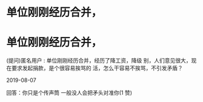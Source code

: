 # 单位刚刚经历合并，

# 单位刚刚经历合并，

(提问)匿名用户 : 单位刚刚经历合并，经历了降工资，降级 别，人们意见很大，现在要求发起捐款，是个很容易挨骂的 活，怎么干容易不挨骂，不引发矛盾？

2019-08-07

回答：你只是个传声筒 一般没人会把矛头对准你(1 赞)